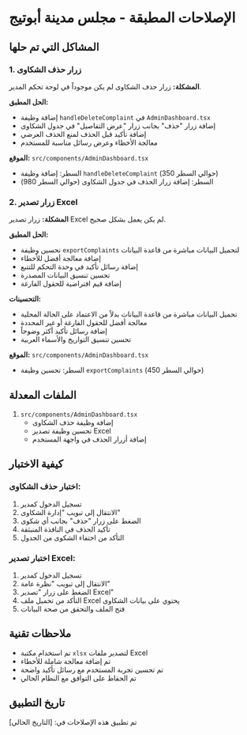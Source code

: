 # الإصلاحات المطبقة - مجلس مدينة أبوتيج

## المشاكل التي تم حلها

### 1. زرار حذف الشكاوى

**المشكلة:** زرار حذف الشكاوى لم يكن موجوداً في لوحة تحكم المدير.

**الحل المطبق:**

- إضافة وظيفة `handleDeleteComplaint` في `AdminDashboard.tsx`
- إضافة زرار "حذف" بجانب زرار "عرض التفاصيل" في جدول الشكاوى
- إضافة تأكيد قبل الحذف لمنع الحذف العرضي
- معالجة الأخطاء وعرض رسائل مناسبة للمستخدم

**الموقع:** `src/components/AdminDashboard.tsx`

- السطر: إضافة وظيفة `handleDeleteComplaint` (حوالي السطر 350)
- السطر: إضافة زرار الحذف في جدول الشكاوى (حوالي السطر 980)

### 2. زرار تصدير Excel

**المشكلة:** زرار تصدير Excel لم يكن يعمل بشكل صحيح.

**الحل المطبق:**

- تحسين وظيفة `exportComplaints` لتحميل البيانات مباشرة من قاعدة البيانات
- إضافة معالجة أفضل للأخطاء
- إضافة رسائل تأكيد في وحدة التحكم للتتبع
- تحسين تنسيق البيانات المصدرة
- إضافة قيم افتراضية للحقول الفارغة

**التحسينات:**

- تحميل البيانات مباشرة من قاعدة البيانات بدلاً من الاعتماد على الحالة المحلية
- معالجة أفضل للحقول الفارغة أو غير المحددة
- إضافة رسائل تأكيد أكثر وضوحاً
- تحسين تنسيق التواريخ والأسماء العربية

**الموقع:** `src/components/AdminDashboard.tsx`

- السطر: تحسين وظيفة `exportComplaints` (حوالي السطر 450)

## الملفات المعدلة

1. `src/components/AdminDashboard.tsx`
   - إضافة وظيفة حذف الشكاوى
   - تحسين وظيفة تصدير Excel
   - إضافة أزرار الحذف في واجهة المستخدم

## كيفية الاختبار

### اختبار حذف الشكاوى:

1. تسجيل الدخول كمدير
2. الانتقال إلى تبويب "إدارة الشكاوى"
3. الضغط على زرار "حذف" بجانب أي شكوى
4. تأكيد الحذف في النافذة المنبثقة
5. التأكد من اختفاء الشكوى من الجدول

### اختبار تصدير Excel:

1. تسجيل الدخول كمدير
2. الانتقال إلى تبويب "نظرة عامة"
3. الضغط على زرار "تصدير Excel"
4. التأكد من تحميل ملف Excel يحتوي على بيانات الشكاوى
5. فتح الملف والتحقق من صحة البيانات

## ملاحظات تقنية

- تم استخدام مكتبة `xlsx` لتصدير ملفات Excel
- تم إضافة معالجة شاملة للأخطاء
- تم تحسين تجربة المستخدم مع رسائل تأكيد واضحة
- تم الحفاظ على التوافق مع النظام الحالي

## تاريخ التطبيق

تم تطبيق هذه الإصلاحات في: [التاريخ الحالي]
